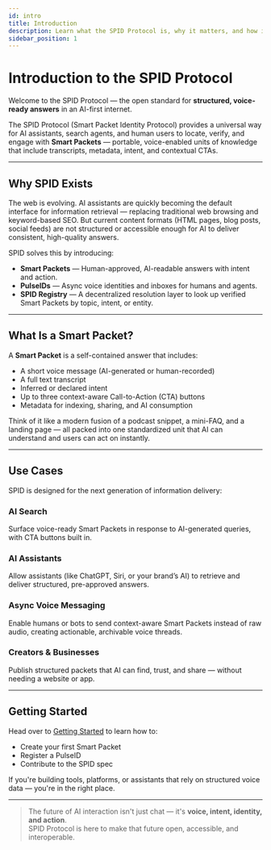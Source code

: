 ```yaml
---
id: intro
title: Introduction
description: Learn what the SPID Protocol is, why it matters, and how it powers the future of structured, voice-first communication.
sidebar_position: 1
---
```



# Introduction to the SPID Protocol

Welcome to the SPID Protocol — the open standard for **structured, voice-ready answers** in an AI-first internet.

The SPID Protocol (Smart Packet Identity Protocol) provides a universal way for AI assistants, search agents, and human users to locate, verify, and engage with **Smart Packets** — portable, voice-enabled units of knowledge that include transcripts, metadata, intent, and contextual CTAs.

---

## Why SPID Exists

The web is evolving. AI assistants are quickly becoming the default interface for information retrieval — replacing traditional web browsing and keyword-based SEO. But current content formats (HTML pages, blog posts, social feeds) are not structured or accessible enough for AI to deliver consistent, high-quality answers.

SPID solves this by introducing:

- **Smart Packets** — Human-approved, AI-readable answers with intent and action.
- **PulseIDs** — Async voice identities and inboxes for humans and agents.
- **SPID Registry** — A decentralized resolution layer to look up verified Smart Packets by topic, intent, or entity.

---

## What Is a Smart Packet?

A **Smart Packet** is a self-contained answer that includes:

- A short voice message (AI-generated or human-recorded)
- A full text transcript
- Inferred or declared intent
- Up to three context-aware Call-to-Action (CTA) buttons
- Metadata for indexing, sharing, and AI consumption

Think of it like a modern fusion of a podcast snippet, a mini-FAQ, and a landing page — all packed into one standardized unit that AI can understand and users can act on instantly.

---

## Use Cases

SPID is designed for the next generation of information delivery:

### AI Search
Surface voice-ready Smart Packets in response to AI-generated queries, with CTA buttons built in.

### AI Assistants
Allow assistants (like ChatGPT, Siri, or your brand’s AI) to retrieve and deliver structured, pre-approved answers.

### Async Voice Messaging
Enable humans or bots to send context-aware Smart Packets instead of raw audio, creating actionable, archivable voice threads.

### Creators & Businesses
Publish structured packets that AI can find, trust, and share — without needing a website or app.

---

## Getting Started

Head over to [Getting Started](./getting-started.md) to learn how to:

- Create your first Smart Packet
- Register a PulseID
- Contribute to the SPID spec

If you're building tools, platforms, or assistants that rely on structured voice data — you're in the right place.

---

> The future of AI interaction isn't just chat — it's **voice, intent, identity, and action**.  
> SPID Protocol is here to make that future open, accessible, and interoperable.


